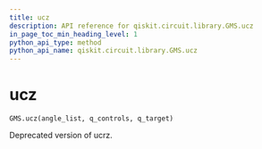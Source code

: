 ```yaml
---
title: ucz
description: API reference for qiskit.circuit.library.GMS.ucz
in_page_toc_min_heading_level: 1
python_api_type: method
python_api_name: qiskit.circuit.library.GMS.ucz
---
```


# ucz

<span id="qiskit.circuit.library.GMS.ucz" />

`GMS.ucz(angle_list, q_controls, q_target)`

Deprecated version of ucrz.


